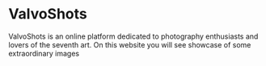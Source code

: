 # ValvoShots
ValvoShots is an online platform dedicated to photography enthusiasts and lovers of the seventh art. On this website you will see showcase of some extraordinary images
